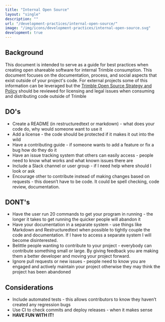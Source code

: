 ```yaml
---
title: "Internal Open Source"
layout: "single"
description: ""
url: "/development-practices/internal-open-source/"
image: "/img/icons/development-practices/internal-open-source.svg"
development: true
---
```


## Background

This document is intended to serve as a guide for best practices when creating
open shareable software for internal Trimble consumption. This document
focuses on the documentation, process, and social aspects that exist outside of
your project's code. For external projects some of this information can be
leveraged but the [Trimble Open Source Strategy and Policy][1] should be
reviewed for licensing and legal issues when consuming and distributing code
outside of Trimble

[1]:https://sites.google.com/a/trimble.com/trimble-open-source/oss-policy

## DO's

* Create a README (in restructuredtext or markdown) - what does your code do,
  why would someone want to use it
* Add a license - the code should be protected if it makes it out into the wild
* Have a contributing guide - if someone wants to add a feature or fix a bug
  how do they do it
* Have an issue tracking system that others can easily access - people need to
  know what works and what known issues there are
* Include a Slack channel or user group - if I need help where should I look
  or ask
* Encourage other to contribute instead of making changes based on requests -
  this doesn’t have to be code. It could be spell checking, code review,
  documentation.

## DONT's

* Have the user run 20 commands to get your program in running - the longer it
  takes to get running the quicker people will abandon it
* Have your documentation in a separate system - use things like Markdown and
  Restructuredtext when possible to tightly couple the code and documentation.
  If I have to access a separate system I will become disinterested.
* Belittle people wanting to contribute to your project - everybody can
  contribute something small or large. By giving feedback you are making
  them a better developer and moving your project forward.
* Ignore pull requests or new issues - people need to know you are engaged and
  actively maintain your project otherwise they may think the project has
  been abandoned

## Considerations

* Include automated tests - this allows contributors to know they haven’t
  created any regression bugs
* Use CI to check commits and deploy releases - when it makes sense
* **HAVE FUN WITH IT!**

